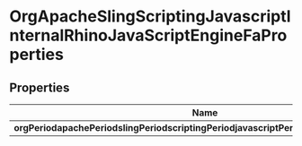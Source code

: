 
# OrgApacheSlingScriptingJavascriptInternalRhinoJavaScriptEngineFaProperties

## Properties
Name | Type | Description | Notes
------------ | ------------- | ------------- | -------------
**orgPeriodapachePeriodslingPeriodscriptingPeriodjavascriptPeriodrhinoPeriodoptLevel** | [**ConfigNodePropertyInteger**](ConfigNodePropertyInteger.md) |  |  [optional]



